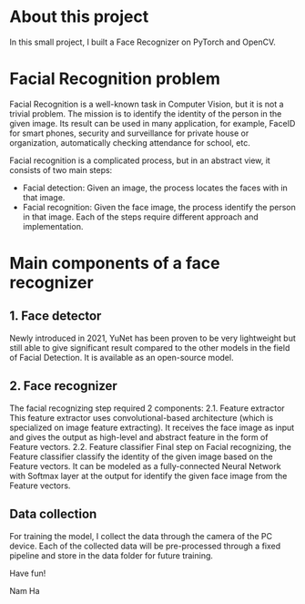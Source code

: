 # About this project
In this small project, I built a Face Recognizer on PyTorch and OpenCV.

# Facial Recognition problem
  Facial Recognition is a well-known task in Computer Vision, but it is not a trivial problem. The mission is to identify the identity of the person in the given image. Its result can be used in many application, for example, FaceID for smart phones, security and surveillance for private house or organization, automatically checking attendance for school, etc.
  
  Facial recognition is a complicated process, but in an abstract view, it consists of two main steps:
  - Facial detection: Given an image, the process locates the faces with in that image.
  - Facial recognition: Given the face image, the process identify the person in that image.
  Each of the steps require different approach and implementation.
# Main components of a face recognizer
## 1. Face detector
Newly introduced in 2021, YuNet has been proven to be very lightweight but still able to give significant result compared to the other models in the field of Facial Detection. It is available as an open-source model.

## 2. Face recognizer
The facial recognizing step required 2 components:
2.1. Feature extractor
This feature extractor uses convolutional-based architecture (which is specialized on image feature extracting). It receives the face image as input and gives the output as high-level and abstract feature in the form of Feature vectors.
2.2. Feature classifier
Final step on Facial recognizing, the Feature classifier classify the identity of the given image based on the Feature vectors. It can be modeled as a fully-connected Neural Network with Softmax layer at the output for identify the given face image from the Feature vectors.

## Data collection
For training the model, I collect the data through the camera of the PC device. Each of the collected data will be pre-processed through a fixed pipeline and store in the data folder for future training.

Have fun!

Nam Ha
